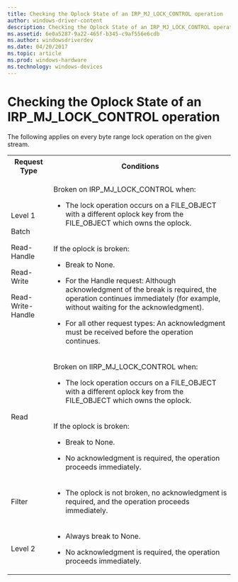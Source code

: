 ```yaml
---
title: Checking the Oplock State of an IRP_MJ_LOCK_CONTROL operation
author: windows-driver-content
description: Checking the Oplock State of an IRP_MJ_LOCK_CONTROL operation
ms.assetid: 6e0a5287-9a22-465f-b345-c9af556e6cdb
ms.author: windowsdriverdev
ms.date: 04/20/2017
ms.topic: article
ms.prod: windows-hardware
ms.technology: windows-devices
---
```


# Checking the Oplock State of an IRP_MJ_LOCK_CONTROL operation


The following applies on every byte range lock operation on the given stream.
<table>
<tr>
<th>Request Type</th>
<th>Conditions</th>
</tr>
<tr>
<td rowspan="2">
<p>Level 1</p>
<p>Batch</p>
<p>Read-Handle</p>
<p>Read-Write</p>
<p>Read-Write-Handle</p>
</td>
<td>
<p>Broken on IRP_MJ_LOCK_CONTROL when:</p>
<ul>
<li>
<p> The lock operation occurs on a FILE_OBJECT with a different oplock key from the FILE_OBJECT which owns the oplock.</p>
</li>
</ul>
</td>
</tr>
<tr>
<td>
<p>If the oplock is broken:</p>
<ul>
<li>
<p> Break to None.</p>
</li>
<li>
<p>For the Handle request: Although acknowledgment of the break is required, the operation continues immediately (for example, without waiting for the acknowledgment).</p>
</li>
<li>
<p> For all other request types: An acknowledgment must be received before the operation continues.</p>
</li>
</ul>
</td>
</tr>
<tr>
<td rowspan="2">
<p>Read</p>
</td>
<td>
<p>Broken on IIRP_MJ_LOCK_CONTROL when:</p>
<ul>
<li>
<p> The lock operation occurs on a FILE_OBJECT with a different oplock key from the FILE_OBJECT which owns the oplock.</p>
</li>
</ul>
</td>
</tr>
<tr>
<td>
<p>If the oplock is broken:</p>
<ul>
<li>
<p> Break to None.</p>
</li>
<li>
<p> No acknowledgment is required, the operation proceeds immediately.</p>
</li>
</ul>
</td>
</tr>
<tr>
<td>
<p>Filter</p>
</td>
<td>
<ul>
<li>
<p> The oplock is not broken, no acknowledgment is required, and the operation proceeds immediately.</p>
</li>
</ul>
</td>
</tr>
<tr>
<td>
<p>Level 2</p>
</td>
<td>
<ul>
<li>
<p> Always break to None.</p>
</li>
<li>
<p> No acknowledgment is required, the operation proceeds immediately.</p>
</li>
</ul>
</td>
</tr>
</table>

 

 




